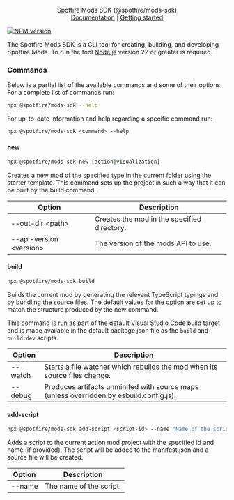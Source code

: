 <p align="center">
Spotfire Mods SDK (@spotfire/mods-sdk)
<br>
<a href="https://spotfiresoftware.github.io/spotfire-mods/">Documentation</a> |
<a href="https://spotfiresoftware.github.io/spotfire-mods/docs/getting-started/">Getting started</a>
</p>

[![NPM version][npm-image]][npm-url]

The Spotfire Mods SDK is a CLI tool for creating, building, and developing Spotfire Mods.
To run the tool [Node.js](https://nodejs.org/) version 22 or greater is required.

### Commands

Below is a partial list of the available commands and some of their options.
For a complete list of commands run:

```sh
npx @spotfire/mods-sdk --help
```

For up-to-date information and help regarding a specific command run:

```sh
npx @spotfire/mods-sdk <command> --help
```

#### new

```sh
npx @spotfire/mods-sdk new [action|visualization]
```

Creates a new mod of the specified type in the current folder using the starter template.
This command sets up the project in such a way that it can be built by the build command.

| Option                    | Description                                 |
| ------------------------- | ------------------------------------------- |
| --out-dir \<path\>        | Creates the mod in the specified directory. |
| --api-version \<version\> | The version of the mods API to use.         |

#### build

```sh
npx @spotfire/mods-sdk build
```

Builds the current mod by generating the relevant TypeScript typings and by bundling the source files.
The default values for the option are set up to match the structure produced by the new command.

This command is run as part of the default Visual Studio Code build target and is made available in the default package.json file as the `build` and `build:dev` scripts.

| Option  | Description                                                                             |
| ------- | --------------------------------------------------------------------------------------- |
| --watch | Starts a file watcher which rebuilds the mod when its source files change.              |
| --debug | Produces artifacts unminifed with source maps (unless overridden by esbuild.config.js). |

#### add-script

```sh
npx @spotfire/mods-sdk add-script <script-id> --name "Name of the script"
```

Adds a script to the current action mod project with the specified id and name (if provided).
The script will be added to the manifest.json and a source file will be created.

| Option | Description             |
| ------ | ----------------------- |
| --name | The name of the script. |

[npm-url]: https://www.npmjs.com/package/@spotfire/mods-sdk
[npm-image]: https://img.shields.io/npm/v/gulp.svg?style=flat-square
